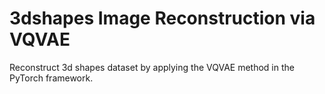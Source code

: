 # 3dshapes Image Reconstruction via VQVAE
Reconstruct 3d shapes dataset by applying the VQVAE method in the PyTorch framework.
